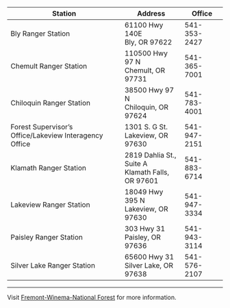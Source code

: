 
Station | Address | Office
--- | --- | ---
Bly Ranger Station | 61100 Hwy 140E <br> Bly, OR 97622 | 541-353-2427
Chemult Ranger Station | 110500 Hwy 97 N <br> Chemult, OR 97731 | 541-365-7001
Chiloquin Ranger Station | 38500 Hwy 97 N <br> Chiloquin, OR 97624 | 541-783-4001
Forest Supervisor’s Office/Lakeview Interagency Office | 1301 S. G St. <br> Lakeview, OR 97630 | 541-947-2151
Klamath Ranger Station | 2819 Dahlia St., Suite A <br> Klamath Falls, OR 97601 | 541-883-6714
Lakeview Ranger Station | 18049 Hwy 395 N <br> Lakeview, OR 97630 | 541-947-3334
Paisley Ranger Station | 303 Hwy 31 <br> Paisley, OR 97636 | 541-943-3114
Silver Lake Ranger Station | 65600 Hwy 31 <br> Silver Lake, OR 97638 | 541-576-2107

---

Visit [Fremont-Winema-National Forest](https://www.fs.usda.gov/fremont-winema/) for more information.
